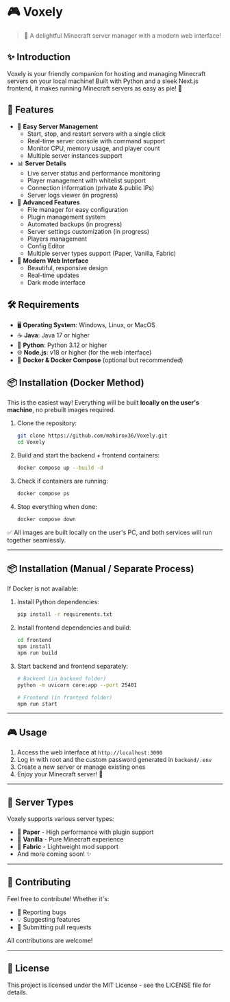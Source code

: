 # 🎮 Voxely

> 🌟 A delightful Minecraft server manager with a modern web interface!

## ✨ Introduction

Voxely is your friendly companion for hosting and managing Minecraft servers on your local machine! Built with Python and a sleek Next.js frontend, it makes running Minecraft servers as easy as pie! 🥧

## 🚀 Features

- 🎯 **Easy Server Management**
  - Start, stop, and restart servers with a single click
  - Real-time server console with command support
  - Monitor CPU, memory usage, and player count
  - Multiple server instances support
- 📊 **Server Details**
  - Live server status and performance monitoring
  - Player management with whitelist support
  - Connection information (private & public IPs)
  - Server logs viewer (in progress)
- 🔧 **Advanced Features**
  - File manager for easy configuration
  - Plugin management system
  - Automated backups (in progress)
  - Server settings customization (in progress)
  - Players management
  - Config Editor
  - Multiple server types support (Paper, Vanilla, Fabric)
- 🎨 **Modern Web Interface**
  - Beautiful, responsive design
  - Real-time updates
  - Dark mode interface

## 🛠️ Requirements

- 🖥️ **Operating System**: Windows, Linux, or MacOS
- ☕ **Java**: Java 17 or higher
- 🐍 **Python**: Python 3.12 or higher
- 🌐 **Node.js**: v18 or higher (for the web interface)
- 🐳 **Docker & Docker Compose** (optional but recommended)

## 📦 Installation (Docker Method)

This is the easiest way! Everything will be built **locally on the user's machine**, no prebuilt images required.

1. Clone the repository:

   ```bash
   git clone https://github.com/mahirox36/Voxely.git
   cd Voxely
   ```

2. Build and start the backend + frontend containers:

   ```bash
   docker compose up --build -d
   ```

3. Check if containers are running:

   ```bash
   docker compose ps
   ```

4. Stop everything when done:

   ```bash
   docker compose down
   ```

✅ All images are built locally on the user's PC, and both services will run together seamlessly.

---

## 📦 Installation (Manual / Separate Process)

If Docker is not available:

1. Install Python dependencies:

   ```bash
   pip install -r requirements.txt
   ```

2. Install frontend dependencies and build:

   ```bash
   cd frontend
   npm install
   npm run build
   ```

3. Start backend and frontend separately:

   ```bash
   # Backend (in backend folder)
   python -m uvicorn core:app --port 25401

   # Frontend (in frontend folder)
   npm run start
   ```

---

## 🎮 Usage

1. Access the web interface at `http://localhost:3000`
2. Log in with root and the custom password generated in `backend/.env`
3. Create a new server or manage existing ones
4. Enjoy your Minecraft server! 🎉

---

## 🌈 Server Types

Voxely supports various server types:

- 📜 **Paper** - High performance with plugin support
- 🎲 **Vanilla** - Pure Minecraft experience
- 🧶 **Fabric** - Lightweight mod support
- And more coming soon! ✨

---

## 🤝 Contributing

Feel free to contribute! Whether it's:

- 🐛 Reporting bugs
- 💡 Suggesting features
- 🔧 Submitting pull requests

All contributions are welcome!

---

## 📝 License

This project is licensed under the MIT License - see the LICENSE file for details.
